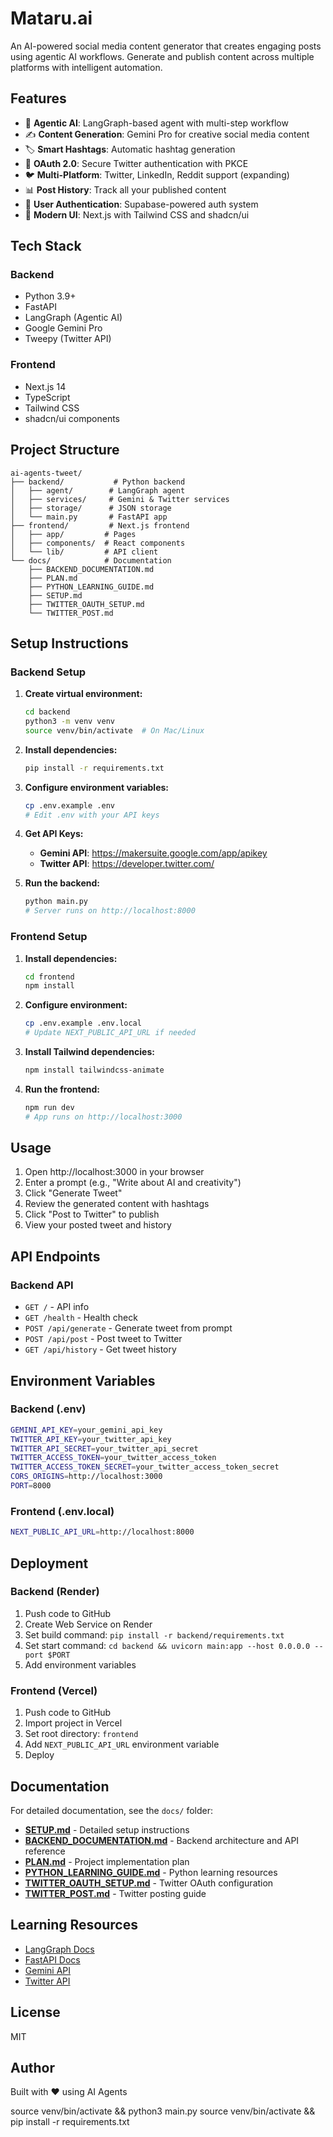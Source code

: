# Mataru.ai

An AI-powered social media content generator that creates engaging posts using agentic AI workflows. Generate and publish content across multiple platforms with intelligent automation.

## Features

- 🤖 **Agentic AI**: LangGraph-based agent with multi-step workflow
- ✍️ **Content Generation**: Gemini Pro for creative social media content
- 🏷️ **Smart Hashtags**: Automatic hashtag generation
- 🔐 **OAuth 2.0**: Secure Twitter authentication with PKCE
- 🐦 **Multi-Platform**: Twitter, LinkedIn, Reddit support (expanding)
- 📊 **Post History**: Track all your published content
- 👤 **User Authentication**: Supabase-powered auth system
- 🎨 **Modern UI**: Next.js with Tailwind CSS and shadcn/ui

## Tech Stack

### Backend
- Python 3.9+
- FastAPI
- LangGraph (Agentic AI)
- Google Gemini Pro
- Tweepy (Twitter API)

### Frontend
- Next.js 14
- TypeScript
- Tailwind CSS
- shadcn/ui components

## Project Structure

```
ai-agents-tweet/
├── backend/           # Python backend
│   ├── agent/        # LangGraph agent
│   ├── services/     # Gemini & Twitter services
│   ├── storage/      # JSON storage
│   └── main.py       # FastAPI app
├── frontend/         # Next.js frontend
│   ├── app/         # Pages
│   ├── components/  # React components
│   └── lib/         # API client
└── docs/            # Documentation
    ├── BACKEND_DOCUMENTATION.md
    ├── PLAN.md
    ├── PYTHON_LEARNING_GUIDE.md
    ├── SETUP.md
    ├── TWITTER_OAUTH_SETUP.md
    └── TWITTER_POST.md
```

## Setup Instructions

### Backend Setup

1. **Create virtual environment:**
   ```bash
   cd backend
   python3 -m venv venv
   source venv/bin/activate  # On Mac/Linux
   ```

2. **Install dependencies:**
   ```bash
   pip install -r requirements.txt
   ```

3. **Configure environment variables:**
   ```bash
   cp .env.example .env
   # Edit .env with your API keys
   ```

4. **Get API Keys:**
   - **Gemini API**: https://makersuite.google.com/app/apikey
   - **Twitter API**: https://developer.twitter.com/

5. **Run the backend:**
   ```bash
   python main.py
   # Server runs on http://localhost:8000
   ```

### Frontend Setup

1. **Install dependencies:**
   ```bash
   cd frontend
   npm install
   ```

2. **Configure environment:**
   ```bash
   cp .env.example .env.local
   # Update NEXT_PUBLIC_API_URL if needed
   ```

3. **Install Tailwind dependencies:**
   ```bash
   npm install tailwindcss-animate
   ```

4. **Run the frontend:**
   ```bash
   npm run dev
   # App runs on http://localhost:3000
   ```

## Usage

1. Open http://localhost:3000 in your browser
2. Enter a prompt (e.g., "Write about AI and creativity")
3. Click "Generate Tweet"
4. Review the generated content with hashtags
5. Click "Post to Twitter" to publish
6. View your posted tweet and history

## API Endpoints

### Backend API

- `GET /` - API info
- `GET /health` - Health check
- `POST /api/generate` - Generate tweet from prompt
- `POST /api/post` - Post tweet to Twitter
- `GET /api/history` - Get tweet history

## Environment Variables

### Backend (.env)
```bash
GEMINI_API_KEY=your_gemini_api_key
TWITTER_API_KEY=your_twitter_api_key
TWITTER_API_SECRET=your_twitter_api_secret
TWITTER_ACCESS_TOKEN=your_twitter_access_token
TWITTER_ACCESS_TOKEN_SECRET=your_twitter_access_token_secret
CORS_ORIGINS=http://localhost:3000
PORT=8000
```

### Frontend (.env.local)
```bash
NEXT_PUBLIC_API_URL=http://localhost:8000
```

## Deployment

### Backend (Render)
1. Push code to GitHub
2. Create Web Service on Render
3. Set build command: `pip install -r backend/requirements.txt`
4. Set start command: `cd backend && uvicorn main:app --host 0.0.0.0 --port $PORT`
5. Add environment variables

### Frontend (Vercel)
1. Push code to GitHub
2. Import project in Vercel
3. Set root directory: `frontend`
4. Add `NEXT_PUBLIC_API_URL` environment variable
5. Deploy

## Documentation

For detailed documentation, see the `docs/` folder:

- **[SETUP.md](docs/SETUP.md)** - Detailed setup instructions
- **[BACKEND_DOCUMENTATION.md](docs/BACKEND_DOCUMENTATION.md)** - Backend architecture and API reference
- **[PLAN.md](docs/PLAN.md)** - Project implementation plan
- **[PYTHON_LEARNING_GUIDE.md](docs/PYTHON_LEARNING_GUIDE.md)** - Python learning resources
- **[TWITTER_OAUTH_SETUP.md](docs/TWITTER_OAUTH_SETUP.md)** - Twitter OAuth configuration
- **[TWITTER_POST.md](docs/TWITTER_POST.md)** - Twitter posting guide

## Learning Resources

- [LangGraph Docs](https://langchain-ai.github.io/langgraph/)
- [FastAPI Docs](https://fastapi.tiangolo.com/)
- [Gemini API](https://ai.google.dev/)
- [Twitter API](https://developer.twitter.com/en/docs)

## License

MIT

## Author

Built with ❤️ using AI Agents

source venv/bin/activate && python3 main.py
 source venv/bin/activate && pip install -r requirements.txt